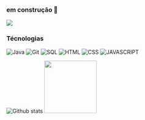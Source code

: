 ### em construção 👋


<a href="https://www.linkedin.com/in/fernando-guedes-02b75690/"><img src="https://img.shields.io/badge/linkedin-0077B5.svg?style=for-the-badge&logo=linkedin&logoColor=white"></a>

### Técnologias
![Java](https://img.shields.io/badge/-Java-fff?&logo=Java&logoColor=007396) ![Git](https://img.shields.io/badge/-Git-fff?style=flat&logo=git) ![SQL](https://camo.githubusercontent.com/11378e2ce6a18fd4651126f90c4bb5f5e9860552dc17cff23f7190062bb731a0/68747470733a2f2f696d672e736869656c64732e696f2f62616467652f2d53514c2d6666663f7374796c653d666c6174266c6f676f3d4d6963726f736f66742d53514c2d536572766572266c6f676f436f6c6f723d626c7565) ![HTML](https://img.shields.io/badge/-HTML-fff?&logo=HTML5) ![CSS](https://img.shields.io/badge/-CSS-fff?&logo=CSS3&logoColor=blue) ![JAVASCRIPT](https://www.pngitem.com/pimgs/m/476-4768413_javascript-gold-badge-javascript-badge-hd-png-download.png)

![Github stats](https://github-readme-stats.vercel.app/api?username=fernandohguedes&count_private=true&show_icons=true&theme=algolia&line_height=27)
<img height="137.3px" src="https://github-readme-stats.vercel.app/api/top-langs/?username=fernandohguedes&hide=html&hide_title=true&hide_border=true&layout=compact&langs_count=7&exclude_repo=comp426&text_color=000&icon_color=ffftheme=graywhite" />


<!--
**fernandohguedes/fernandohguedes** is a ✨ _special_ ✨ repository because its `README.md` (this file) appears on your GitHub profile.

Here are some ideas to get you started:

- 🔭 I’m currently working on ...
- 🌱 I’m currently learning ...
- 👯 I’m looking to collaborate on ...
- 🤔 I’m looking for help with ...
- 💬 Ask me about ...
- 📫 How to reach me: ...
- 😄 Pronouns: ...
- ⚡ Fun fact: ...
-->
